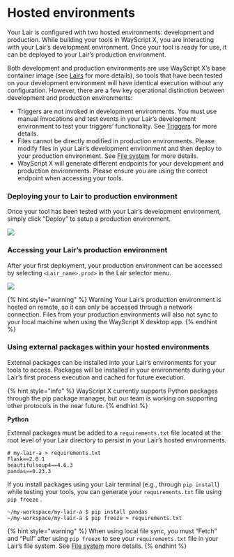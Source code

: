 # Hosted environments

Your Lair is configured with two hosted environments: development and production. While building your tools in WayScript X, you are interacting with your Lair’s development environment. Once your tool is ready for use, it can be deployed to your Lair’s production environment.

Both development and production environments are use WayScript X’s base container image \(see [Lairs](https://coda.io/d/WayScript-X-Docs_d2kDMDaZ6QP/Lairs_su_el) for more details\), so tools that have been tested on your development environment will have identical execution without any configuration. However, there are a few key operational distinction between development and production environments:

* Triggers are not invoked in development environments. You must use manual invocations and test events in your Lair’s development environment to test your triggers’ functionality. See [Triggers](https://coda.io/d/WayScript-X-Docs_d2kDMDaZ6QP/Triggers_suAFX) for more details.
* Files cannot be directly modified in production environments. Please modify files in your Lair’s development environment and then deploy to your production environment. See [File system](https://coda.io/d/WayScript-X-Docs_d2kDMDaZ6QP/File-system_sua4L) for more details.
* WayScript X will generate different endpoints for your development and production environments. Please ensure you are using the correct endpoint when accessing your tools.

### Deploying your to Lair to production environment

Once your tool has been tested with your Lair’s development environment, simply click “Deploy” to setup a production environment.

![](https://codahosted.io/docs/2kDMDaZ6QP/blobs/bl-AXtnWh-Z-8/6b2594d660acf4d949ac26910a64efb47bb0d25bdaba678f08f20eefb795aa54b1ac27fd5df373c743ce313e4573b77d5507526f11059aacfd3984e69e2d5a2e9615c546209f4441b104eafbe749c7df5746e4e58821781c81a2cbea00dd729793e951f5)

### Accessing your Lair’s production environment

After your first deployment, your production environment can be accessed by selecting `<Lair_name>.prod>` in the Lair selector menu.

![](https://codahosted.io/docs/2kDMDaZ6QP/blobs/bl-f3PLYNXimn/42911fbf2b98e2bbf6165b336fa36c73ac0738805ea70a4c859459fb45ef874a3edad2c2740b15754d7d4ccf14b392ce9fb44b9b8987247ac439c52cf90ac22ba24059eb019a8e9de3ba30f1ee4178faad9e6f032e766d2f48e01cd0b6daa87d2d76f6d9)

{% hint style="warning" %}
Warning Your Lair’s production environment is hosted on remote, so it can only be accessed through a network connection. Files from your production environments will also not sync to your local machine when using the WayScript X desktop app.
{% endhint %}

### Using external packages within your hosted environments

External packages can be installed into your Lair’s environments for your tools to access. Packages will be installed in your environments during your Lair’s first process execution and cached for future execution.

{% hint style="info" %}
WayScript X currently supports Python packages through the pip package manager, but our team is working on supporting other protocols in the near future.
{% endhint %}

**Python**

External packages must be added to a `requirements.txt` file located at the root level of your Lair directory to persist in your Lair’s hosted environments.

```text
# my-lair-a > requirements.txt
Flask==2.0.1
beautifulsoup4==4.6.3
pandas==0.23.3
```

If you install packages using your Lair terminal \(e.g., through `pip install`\) while testing your tools, you can generate your `requirements.txt` file using `pip freeze` .

```text
~/my-workspace/my-lair-a $ pip install pandas
~/my-workspace/my-lair-a $ pip freeze > requirements.txt
```

{% hint style="warning" %}
When using local file sync, you must “Fetch” and “Pull” after using `pip freeze` to see your `requirements.txt` file in your Lair’s file system. See [File system](https://coda.io/d/WayScript-X-Docs_d2kDMDaZ6QP/File-system_sua4L) more details.
{% endhint %}

